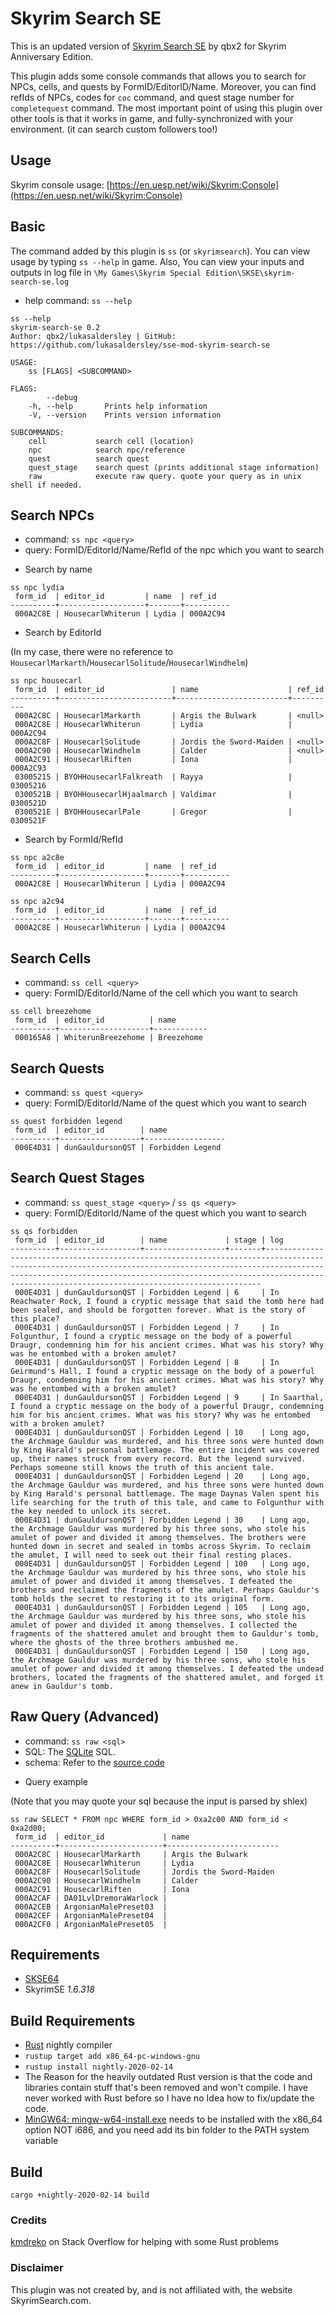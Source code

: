 # Skyrim Search SE

This is an updated version of [Skyrim Search SE](https://www.nexusmods.com/skyrimspecialedition/mods/45689) by qbx2 for Skyrim Anniversary Edition.

This plugin adds some console commands that allows you to search for NPCs, cells, and quests by FormID/EditorID/Name.
Moreover, you can find refIds of NPCs, codes for `coc` command, and quest stage number for `completequest` command.
The most important point of using this plugin over other tools is that it works in game, and fully-synchronized with your environment.
(it can search custom followers too!)

## Usage
Skyrim console usage: [https://en.uesp.net/wiki/Skyrim:Console](https://en.uesp.net/wiki/Skyrim:Console)

## Basic
The command added by this plugin is `ss` (or `skyrimsearch`).
You can view usage by typing `ss --help` in game.
Also, You can view your inputs and outputs in log file in `\My Games\Skyrim Special Edition\SKSE\skyrim-search-se.log`

* help command: `ss --help`
```
ss --help
skyrim-search-se 0.2
Author: qbx2/lukasaldersley | GitHub: https://github.com/lukasaldersley/sse-mod-skyrim-search-se
 
USAGE:
    ss [FLAGS] <SUBCOMMAND>
 
FLAGS:
        --debug      
    -h, --help       Prints help information
    -V, --version    Prints version information
 
SUBCOMMANDS:
    cell           search cell (location)
    npc            search npc/reference
    quest          search quest
    quest_stage    search quest (prints additional stage information)
    raw            execute raw query. quote your query as in unix shell if needed.
```
## Search NPCs
- command: `ss npc <query>`
- query: FormID/EditorId/Name/RefId of the npc which you want to search

* Search by name
```
ss npc lydia
 form_id  | editor_id         | name  | ref_id 
----------+-------------------+-------+----------
 000A2C8E | HousecarlWhiterun | Lydia | 000A2C94 
```

* Search by EditorId
  
(In my case, there were no reference to `HousecarlMarkarth`/`HousecarlSolitude`/`HousecarlWindhelm`)
```
ss npc housecarl
 form_id  | editor_id               | name                    | ref_id 
----------+-------------------------+-------------------------+----------
 000A2C8C | HousecarlMarkarth       | Argis the Bulwark       | <null> 
 000A2C8E | HousecarlWhiterun       | Lydia                   | 000A2C94 
 000A2C8F | HousecarlSolitude       | Jordis the Sword-Maiden | <null> 
 000A2C90 | HousecarlWindhelm       | Calder                  | <null> 
 000A2C91 | HousecarlRiften         | Iona                    | 000A2C93 
 03005215 | BYOHHousecarlFalkreath  | Rayya                   | 03005216 
 0300521B | BYOHHousecarlHjaalmarch | Valdimar                | 0300521D 
 0300521E | BYOHHousecarlPale       | Gregor                  | 0300521F 
```
* Search by FormId/RefId
```
ss npc a2c8e
 form_id  | editor_id         | name  | ref_id 
----------+-------------------+-------+----------
 000A2C8E | HousecarlWhiterun | Lydia | 000A2C94 
 
ss npc a2c94
 form_id  | editor_id         | name  | ref_id 
----------+-------------------+-------+----------
 000A2C8E | HousecarlWhiterun | Lydia | 000A2C94 
 ```
## Search Cells
- command: `ss cell <query>`
- query: FormID/EditorId/Name of the cell which you want to search

```
ss cell breezehome
 form_id  | editor_id          | name 
----------+--------------------+------------
 000165A8 | WhiterunBreezehome | Breezehome 
 ```

## Search Quests
- command: `ss quest <query>`
- query: FormID/EditorId/Name of the quest which you want to search

```
ss quest forbidden legend
 form_id  | editor_id        | name 
----------+------------------+------------------
 000E4D31 | dunGauldursonQST | Forbidden Legend 
```

## Search Quest Stages
- command: `ss quest_stage <query>` / `ss qs <query>`
- query: FormID/EditorId/Name of the quest which you want to search

```
ss qs forbidden
 form_id  | editor_id        | name             | stage | log 
----------+------------------+------------------+-------+---------------------------------------------------------------------------------------------------------------------------------------------------------------------------------------------------------------------------------------------------------------------------------------
 000E4D31 | dunGauldursonQST | Forbidden Legend | 6     | In Reachwater Rock, I found a cryptic message that said the tomb here had been sealed, and should be forgotten forever. What is the story of this place? 
 000E4D31 | dunGauldursonQST | Forbidden Legend | 7     | In Folgunthur, I found a cryptic message on the body of a powerful Draugr, condemning him for his ancient crimes. What was his story? Why was he entombed with a broken amulet? 
 000E4D31 | dunGauldursonQST | Forbidden Legend | 8     | In Geirmund's Hall, I found a cryptic message on the body of a powerful Draugr, condemning him for his ancient crimes. What was his story? Why was he entombed with a broken amulet? 
 000E4D31 | dunGauldursonQST | Forbidden Legend | 9     | In Saarthal, I found a cryptic message on the body of a powerful Draugr, condemning him for his ancient crimes. What was his story? Why was he entombed with a broken amulet? 
 000E4D31 | dunGauldursonQST | Forbidden Legend | 10    | Long ago, the Archmage Gauldur was murdered, and his three sons were hunted down by King Harald's personal battlemage. The entire incident was covered up, their names struck from every record. But the legend survived. Perhaps someone still knows the truth of this ancient tale. 
 000E4D31 | dunGauldursonQST | Forbidden Legend | 20    | Long ago, the Archmage Gauldur was murdered, and his three sons were hunted down by King Harald's personal battlemage. The mage Daynas Valen spent his life searching for the truth of this tale, and came to Folgunthur with the key needed to unlock its secret. 
 000E4D31 | dunGauldursonQST | Forbidden Legend | 30    | Long ago, the Archmage Gauldur was murdered by his three sons, who stole his amulet of power and divided it among themselves. The brothers were hunted down in secret and sealed in tombs across Skyrim. To reclaim the amulet, I will need to seek out their final resting places. 
 000E4D31 | dunGauldursonQST | Forbidden Legend | 100   | Long ago, the Archmage Gauldur was murdered by his three sons, who stole his amulet of power and divided it among themselves. I defeated the brothers and reclaimed the fragments of the amulet. Perhaps Gauldur's tomb holds the secret to restoring it to its original form. 
 000E4D31 | dunGauldursonQST | Forbidden Legend | 105   | Long ago, the Archmage Gauldur was murdered by his three sons, who stole his amulet of power and divided it among themselves. I collected the fragments of the shattered amulet and brought them to Gauldur's tomb, where the ghosts of the three brothers ambushed me. 
 000E4D31 | dunGauldursonQST | Forbidden Legend | 150   | Long ago, the Archmage Gauldur was murdered by his three sons, who stole his amulet of power and divided it among themselves. I defeated the undead brothers, located the fragments of the shattered amulet, and forged it anew in Gauldur's tomb. 
```

## Raw Query (Advanced)
- command: `ss raw <sql>`
- SQL: The [SQLite](https://sqlite.org/) SQL.
- schema: Refer to the [source code](src/db.rs)

* Query example

(Note that you may quote your sql because the input is parsed by shlex)
```
ss raw SELECT * FROM npc WHERE form_id > 0xa2c00 AND form_id < 0xa2d00;
 form_id  | editor_id             | name 
----------+-----------------------+-------------------------
 000A2C8C | HousecarlMarkarth     | Argis the Bulwark 
 000A2C8E | HousecarlWhiterun     | Lydia 
 000A2C8F | HousecarlSolitude     | Jordis the Sword-Maiden 
 000A2C90 | HousecarlWindhelm     | Calder 
 000A2C91 | HousecarlRiften       | Iona 
 000A2CAF | DA01LvlDremoraWarlock |  
 000A2CEB | ArgonianMalePreset03  |  
 000A2CEF | ArgonianMalePreset04  |  
 000A2CF0 | ArgonianMalePreset05  |  

```
## Requirements
- [SKSE64](https://skse.silverlock.org/)
- SkyrimSE *1.6.318*

## Build Requirements
- [Rust](https://www.rust-lang.org/) nightly compiler
- `rustup target add x86_64-pc-windows-gnu`
- `rustup install nightly-2020-02-14`
- The Reason for the heavily outdated Rust version is that the code and libraries contain stuff that's been removed and won't compile. I have never worked with Rust before so I have no Idea how to fix/update the code.
- [MinGW64: mingw-w64-install.exe](https://sourceforge.net/projects/mingw-w64/files/Toolchains%20targetting%20Win32/Personal%20Builds/mingw-builds/installer/mingw-w64-install.exe) needs to be installed with the x86_64 option NOT i686, and you need add its bin folder to the PATH system variable

## Build
```
cargo +nightly-2020-02-14 build
```

### Credits 
[kmdreko](https://stackoverflow.com/users/2189130/kmdreko) on Stack Overflow for helping with some Rust problems

### Disclaimer
This plugin was not created by, and is not affiliated with, the website SkyrimSearch.com.

